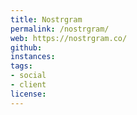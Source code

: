 ```yaml
---
title: Nostrgram
permalink: /nostrgram/
web: https://nostrgram.co/
github:
instances:
tags:
- social
- client
license:
---
```

